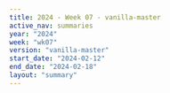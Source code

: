 ```yaml
---
title: 2024 - Week 07 - vanilla-master
active_nav: summaries
year: "2024"
week: "wk07"
version: "vanilla-master"
start_date: "2024-02-12"
end_date: "2024-02-18"
layout: "summary"
---
```

